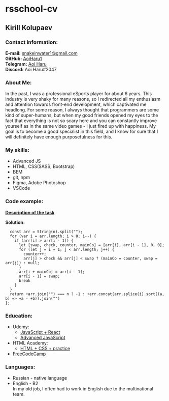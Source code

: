 # rsschool-cv  
## Kirill Kolupaev  
### Contact information:  
**E-mail:** snakeinwater1@gmail.com  
**GitHub:** [AoiHaru1](https://github.com/AoiHaru1)  
**Telegram:** [Aoi Haru](@AoiHaru1)  
**Discord:** Aoi Haru#2047  

### About Me:
In the past, I was a professional eSports player for about 6 years. This industry is very shaky for many reasons, so I redirected all my enthusiasm and attention towards front-end development, which captivated me headlong. For some reason, I always thought that programmers are some kind of super-humans, but when my good friends opened my eyes to the fact that everything is not so scary here and you can constantly improve yourself as in the same video games - I just fired up with happiness. My goal is to become a good specialist in this field, and I know for sure that I will definitely have enough purposefulness for this. 

### My skills:
* Advanced JS  
* HTML, CSS(SASS, Bootstrap)  
* BEM  
* git, npm  
* Figma, Adobe Photoshop  
* VSCode

### Code example:

**[Description of the task](https://www.codewars.com/kata/55983863da40caa2c900004e)**

**Solution:**
``` function nextBigger(n) {
  const arr = String(n).split("");
  for (var i = arr.length; i > 0; i--) {
    if (arr[i] > arr[i - 1]) {
      let [swap, check, counter, mainCo] = [arr[i], arr[i - 1], 0, 0];
      for (let j = i + 1; j < arr.length; j++) {
        counter++;
        arr[j] > check && arr[j] < swap ? (mainCo = counter, swap = arr[j]) : null;
      }
      arr[i + mainCo] = arr[i - 1];
      arr[i - 1] = swap;
      break
    }
  }
  return +arr.join("") === n ? -1 : +arr.concat(arr.splice(i).sort((a, b) => +a - +b)).join("")
}; 
```
### Education: 
* Udemy:    
  * [JavaScript + React](https://www.udemy.com/course/javascript_full/)  
  * [Advanced JavaScript](https://www.udemy.com/course/javascript_practice/)  
* HTML Academy:  
  * [HTML + CSS + practice](https://htmlacademy.ru/courses)  
* [FreeCodeCamp](https://www.freecodecamp.org/)  

### Languages:
* Russian - native language  
* English - B2  
In my old job, I often had to work in English due to the multinational team.